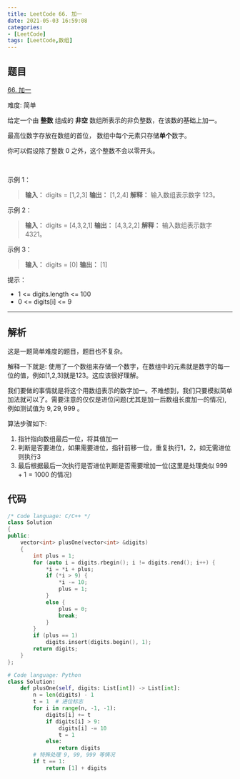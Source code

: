 ```yaml
---
title: LeetCode 66. 加一
date: 2021-05-03 16:59:08
categories:
- [LeetCode]
tags: [LeetCode,数组]
---
```


## 题目

[66. 加一](https://leetcode-cn.com/problems/plus-one)

难度: 简单

给定一个由 **整数** 组成的 **非空** 数组所表示的非负整数，在该数的基础上加一。

最高位数字存放在数组的首位， 数组中每个元素只存储**单个**数字。

你可以假设除了整数 0 之外，这个整数不会以零开头。

$\quad$

示例 1：

> **输入：** digits = [1,2,3]
> **输出：** [1,2,4]
> **解释：** 输入数组表示数字 123。

示例 2：

> **输入：** digits = [4,3,2,1]
> **输出：** [4,3,2,2]
> **解释：** 输入数组表示数字 4321。

示例 3：

> **输入：** digits = [0]
> **输出：** [1]

提示：

- 1 <= digits.length <= 100
- 0 <= digits[i] <= 9

***

## 解析

这是一题简单难度的题目，题目也不复杂。

解释一下就是: 使用了一个数组来存储一个数字，在数组中的元素就是数字的每一位的值，例如[1,2,3]就是123。这应该很好理解。

我们要做的事情就是将这个用数组表示的数字加一。不难想到，我们只要模拟简单加法就可以了。需要注意的仅仅是进位问题(尤其是加一后数组长度加一的情况), 例如测试值为 $9, 29, 999$ 。

算法步骤如下:

1. 指针指向数组最后一位，将其值加一
2. 判断是否要进位，如果需要进位，指针前移一位，重复执行1，2，如无需进位则执行3
3. 最后根据最后一次执行是否进位判断是否需要增加一位(这里是处理类似 $999 + 1 = 1000$ 的情况)

## 代码

```cpp
/* Code language: C/C++ */
class Solution
{
public:
    vector<int> plusOne(vector<int> &digits)
    {
        int plus = 1;
        for (auto i = digits.rbegin(); i != digits.rend(); i++) {
            *i = *i + plus;
            if (*i > 9) {
                *i -= 10;
                plus = 1;
            }
            else {
                plus = 0;
                break;
            }
        }
        if (plus == 1)
            digits.insert(digits.begin(), 1);
        return digits;
    }
};
```

```python
# Code language: Python
class Solution:
    def plusOne(self, digits: List[int]) -> List[int]:
        n = len(digits) - 1
        t = 1  # 进位标志
        for i in range(n, -1, -1):
            digits[i] += t
            if digits[i] > 9:
                digits[i] -= 10
                t = 1
            else:
                return digits
        # 特殊处理 9, 99, 999 等情况
        if t == 1:
            return [1] + digits
```
